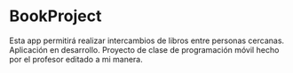 # BookProject

Esta app permitirá realizar intercambios de libros entre personas cercanas.
Aplicación en desarrollo.
Proyecto de clase de programación móvil hecho por el profesor editado a mi manera.
